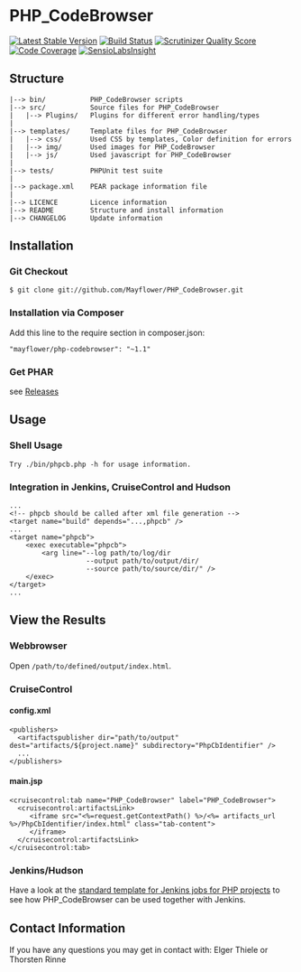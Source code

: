# PHP_CodeBrowser #

[![Latest Stable Version](https://poser.pugx.org/mayflower/php-codebrowser/v/stable.png)](https://packagist.org/packages/mayflower/php-codebrowser)
[![Build Status](https://travis-ci.org/Mayflower/PHP_CodeBrowser.png?branch=master)](https://travis-ci.org/Mayflower/PHP_CodeBrowser)
[![Scrutinizer Quality Score](https://scrutinizer-ci.com/g/Mayflower/PHP_CodeBrowser/badges/quality-score.png?s=2c0379f0efea966daeaef3fc5abf8adb4a910b24)](https://scrutinizer-ci.com/g/Mayflower/PHP_CodeBrowser/)
[![Code Coverage](https://scrutinizer-ci.com/g/Mayflower/PHP_CodeBrowser/badges/coverage.png?s=543238e3d9fb4584d8cb31e3af48e67ed846f9e5)](https://scrutinizer-ci.com/g/Mayflower/PHP_CodeBrowser/)
[![SensioLabsInsight](https://insight.sensiolabs.com/projects/79205008-1c3d-4142-ab81-a9465008d440/mini.png)](https://insight.sensiolabs.com/projects/79205008-1c3d-4142-ab81-a9465008d440)

## Structure ##

    |--> bin/           PHP_CodeBrowser scripts
    |--> src/           Source files for PHP_CodeBrowser
    |   |--> Plugins/   Plugins for different error handling/types
    |
    |--> templates/     Template files for PHP_CodeBrowser
    |   |--> css/       Used CSS by templates, Color definition for errors
    |   |--> img/       Used images for PHP_CodeBrowser
    |   |--> js/        Used javascript for PHP_CodeBrowser
    |
    |--> tests/         PHPUnit test suite
    |
    |--> package.xml    PEAR package information file
    |
    |--> LICENCE        Licence information
    |--> README         Structure and install information
    |--> CHANGELOG      Update information

## Installation ##

### Git Checkout ###

    $ git clone git://github.com/Mayflower/PHP_CodeBrowser.git

### Installation via Composer ###

Add this line to the require section in composer.json:

    "mayflower/php-codebrowser": "~1.1"
    
### Get PHAR ###
    
see [Releases](https://github.com/Mayflower/PHP_CodeBrowser/releases)

## Usage ##

### Shell Usage ###

    Try ./bin/phpcb.php -h for usage information.

### Integration in Jenkins, CruiseControl and Hudson ###

    ...
    <!-- phpcb should be called after xml file generation -->
    <target name="build" depends="...,phpcb" />
    ...
    <target name="phpcb">
        <exec executable="phpcb">
            <arg line="--log path/to/log/dir
                       --output path/to/output/dir/
                       --source path/to/source/dir/" />
        </exec>
    </target>
    ...

## View the Results ##

### Webbrowser ###

Open `/path/to/defined/output/index.html`.

### CruiseControl ###

#### config.xml ####

    <publishers>
      <artifactspublisher dir="path/to/output" dest="artifacts/${project.name}" subdirectory="PhpCbIdentifier" />
      ...
    </publishers>

#### main.jsp ####

    <cruisecontrol:tab name="PHP_CodeBrowser" label="PHP_CodeBrowser">
      <cruisecontrol:artifactsLink>
         <iframe src="<%=request.getContextPath() %>/<%= artifacts_url %>/PhpCbIdentifier/index.html" class="tab-content">
         </iframe>
      </cruisecontrol:artifactsLink>
    </cruisecontrol:tab>

### Jenkins/Hudson ###

Have a look at the [standard template for Jenkins jobs for PHP projects](https://github.com/sebastianbergmann/php-jenkins-template) to see how PHP_CodeBrowser can be used together with Jenkins.

## Contact Information ##

If you have any questions you may get in contact with: Elger Thiele <elger DOT thiele AT mayflower DOT de> or Thorsten Rinne <thorsten DOT rinne AT mayflower DOT de>
